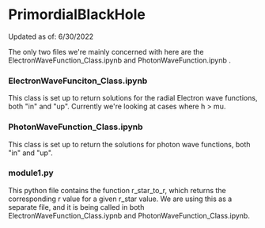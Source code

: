 # PrimordialBlackHole

Updated as of: 6/30/2022

The only two files we're mainly concerned with here are the ElectronWaveFunction_Class.ipynb and PhotonWaveFunction.ipynb . 

### ElectronWaveFunciton_Class.ipynb 

This class is set up to return solutions for the radial Electron wave functions, both "in" and "up". Currently we're looking at cases where h > mu. 

  
### PhotonWaveFunction_Class.ipynb

This class is set up to return the solutions for photon wave functions, both "in" and "up". 


### module1.py

This python file contains the function r_star_to_r, which returns the corresponding r value for a given r_star value. We are using this as a separate file, and it is being called in both ElectronWaveFunction_Class.iypnb and PhotonWaveFunction_Class.ipynb. 
